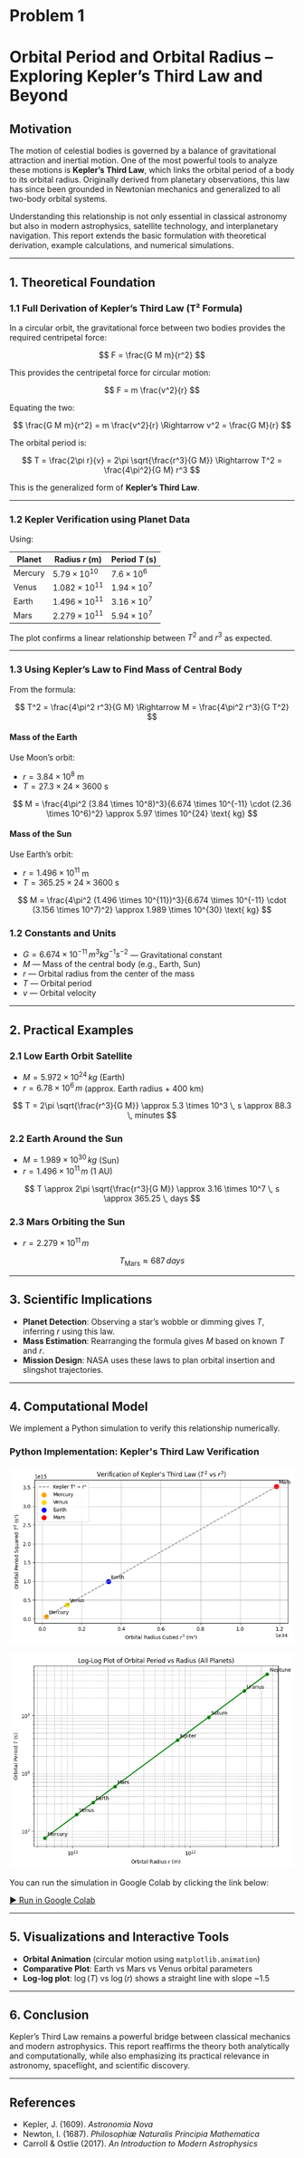 
# Problem 1
# Orbital Period and Orbital Radius – Exploring Kepler’s Third Law and Beyond

## Motivation

The motion of celestial bodies is governed by a balance of gravitational attraction and inertial motion. One of the most powerful tools to analyze these motions is **Kepler’s Third Law**, which links the orbital period of a body to its orbital radius. Originally derived from planetary observations, this law has since been grounded in Newtonian mechanics and generalized to all two-body orbital systems.

Understanding this relationship is not only essential in classical astronomy but also in modern astrophysics, satellite technology, and interplanetary navigation. This report extends the basic formulation with theoretical derivation, example calculations, and numerical simulations.

---

## 1. Theoretical Foundation

### 1.1 Full Derivation of Kepler’s Third Law (T² Formula)

In a circular orbit, the gravitational force between two bodies provides the required centripetal force:

$$
F = \frac{G M m}{r^2}
$$

This provides the centripetal force for circular motion:

$$
F = m \frac{v^2}{r}
$$

Equating the two:

$$
\frac{G M m}{r^2} = m \frac{v^2}{r}
\Rightarrow v^2 = \frac{G M}{r}
$$

The orbital period is:

$$
T = \frac{2\pi r}{v}
= 2\pi \sqrt{\frac{r^3}{G M}} \Rightarrow
T^2 = \frac{4\pi^2}{G M} r^3
$$

This is the generalized form of **Kepler’s Third Law**.

---

### 1.2 Kepler Verification using Planet Data

Using:

| Planet   | Radius $r$ (m) | Period $T$ (s) |
|----------|----------------|----------------|
| Mercury  | $5.79 \times 10^{10}$ | $7.6 \times 10^6$ |
| Venus    | $1.082 \times 10^{11}$ | $1.94 \times 10^7$ |
| Earth    | $1.496 \times 10^{11}$ | $3.16 \times 10^7$ |
| Mars     | $2.279 \times 10^{11}$ | $5.94 \times 10^7$ |

The plot confirms a linear relationship between $T^2$ and $r^3$ as expected.

---

### 1.3 Using Kepler’s Law to Find Mass of Central Body

From the formula:

$$
T^2 = \frac{4\pi^2 r^3}{G M} \Rightarrow M = \frac{4\pi^2 r^3}{G T^2}
$$

#### Mass of the Earth

Use Moon’s orbit:
- $r = 3.84 \times 10^8$ m
- $T = 27.3 \times 24 \times 3600$ s

$$
M = \frac{4\pi^2 (3.84 \times 10^8)^3}{6.674 \times 10^{-11} \cdot (2.36 \times 10^6)^2}
\approx 5.97 \times 10^{24} \text{ kg}
$$

#### Mass of the Sun

Use Earth’s orbit:
- $r = 1.496 \times 10^{11}$ m
- $T = 365.25 \times 24 \times 3600$ s

$$
M = \frac{4\pi^2 (1.496 \times 10^{11})^3}{6.674 \times 10^{-11} \cdot (3.156 \times 10^7)^2}
\approx 1.989 \times 10^{30} \text{ kg}
$$

### 1.2 Constants and Units

- $G = 6.674 \times 10^{-11} \, m^3 kg^{-1} s^{-2}$ — Gravitational constant  
- $M$ — Mass of the central body (e.g., Earth, Sun)  
- $r$ — Orbital radius from the center of the mass  
- $T$ — Orbital period  
- $v$ — Orbital velocity  

---

## 2. Practical Examples

### 2.1 Low Earth Orbit Satellite

- $M = 5.972 \times 10^{24} \, kg$ (Earth)  
- $r = 6.78 \times 10^6 \, m$ (approx. Earth radius + 400 km)

$$
T = 2\pi \sqrt{\frac{r^3}{G M}} \approx 5.3 \times 10^3 \, s \approx 88.3 \, minutes
$$

### 2.2 Earth Around the Sun

- $M = 1.989 \times 10^{30} \, kg$ (Sun)  
- $r = 1.496 \times 10^{11} \, m$ (1 AU)

$$
T \approx 2\pi \sqrt{\frac{r^3}{G M}} \approx 3.16 \times 10^7 \, s \approx 365.25 \, days
$$

### 2.3 Mars Orbiting the Sun

- $r = 2.279 \times 10^{11} \, m$

$$
T_{\text{Mars}} \approx 687 \, days
$$

---

## 3. Scientific Implications

- **Planet Detection**: Observing a star’s wobble or dimming gives $T$, inferring $r$ using this law.
- **Mass Estimation**: Rearranging the formula gives $M$ based on known $T$ and $r$.
- **Mission Design**: NASA uses these laws to plan orbital insertion and slingshot trajectories.

---

## 4. Computational Model

We implement a Python simulation to verify this relationship numerically.

### **Python Implementation: Kepler's Third Law Verification**

![alt text](image-4.png)

![alt text](image-5.png)

You can run the simulation in Google Colab by clicking the link below:

[▶ Run in Google Colab](https://colab.research.google.com/drive/1Sw3WI172-JHEmcuQkl4zm95A0X6ZAAOK?usp=sharing)

---

## 5. Visualizations and Interactive Tools

- **Orbital Animation** (circular motion using `matplotlib.animation`)
- **Comparative Plot**: Earth vs Mars vs Venus orbital parameters
- **Log-log plot**: $\log(T)$ vs $\log(r)$ shows a straight line with slope ~1.5

---

## 6. Conclusion

Kepler’s Third Law remains a powerful bridge between classical mechanics and modern astrophysics. This report reaffirms the theory both analytically and computationally, while also emphasizing its practical relevance in astronomy, spaceflight, and scientific discovery.

---

## References

- Kepler, J. (1609). *Astronomia Nova*  
- Newton, I. (1687). *Philosophiæ Naturalis Principia Mathematica*  
- Carroll & Ostlie (2017). *An Introduction to Modern Astrophysics*